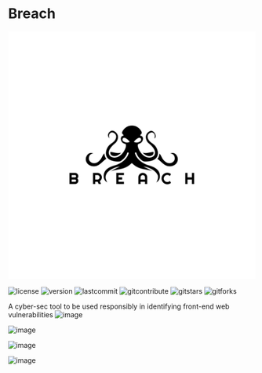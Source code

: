 # Breach
<img src="./Logo.svg">

![license](https://img.shields.io/github/license/oslabs-beta/Breach?color=%2357d3af) ![version](https://img.shields.io/badge/version-Alpha1.0-orange) ![lastcommit](https://img.shields.io/github/last-commit/oslabs-beta/Breach?color=%2357d3af) ![gitcontribute](https://img.shields.io/github/contributors/oslabs-beta/Breach) ![gitstars​](https://img.shields.io/github/stars/oslabs-beta/Breach?style=social) ![gitforks](https://img.shields.io/github/forks/oslabs-beta/Breach?style=social)

A cyber-sec tool to be used responsibly in identifying front-end web vulnerabilities
![image](https://miro.medium.com/max/480/0*I_4NbNZs3mlLrnEB)

![image](https://miro.medium.com/max/480/0*mK9YJOS5qRCbsmj5)

![image](https://miro.medium.com/max/480/0*PU2oFHccXRkpfyYW)

![image](https://miro.medium.com/max/480/0*ME6_mHgysoCqLbeh)
